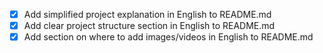 - [x] Add simplified project explanation in English to README.md
- [x] Add clear project structure section in English to README.md
- [x] Add section on where to add images/videos in English to README.md
